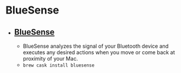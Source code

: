 # BlueSense
- [BlueSense](https://apps.inspira.io/bluesense/)
  - 
  - BlueSense analyzes the signal of your Bluetooth device and executes any desired actions when you move or come back at proximity of your Mac.
  - `brew cask install bluesense`
